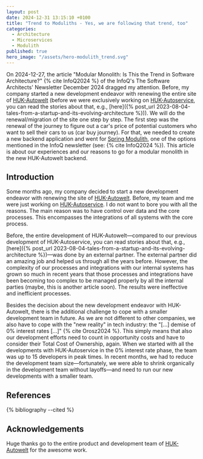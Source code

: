 ```yaml
---
layout: post
date: 2024-12-31 13:15:10 +0100
title: "Trend to Moduliths - Yes, we are following that trend, too"
categories:
  - Architecture
  - Microservices
  - Modulith
published: true
hero_image: "/assets/hero-modulith_trend.svg"
---
```

On 2024-12-27, the article "Modular Monolith: Is This the Trend in Software Architecture?" {% cite InfoQ2024 %} of the InfoQ's The Software Architects' Newsletter December 2024 dragged my attention.
Before, my company started a new development endeavor with renewing the entire site of [HUK-Autowelt](https://www.huk-autowelt.de) (before we were exclusively working on [HUK-Autoservice](https://www.huk-autoservice.de), you can read the stories about that, e.g., [here]({% post_url 2023-08-04-tales-from-a-startup-and-its-evolving-architecture %})).
We will do the renewal/migration of the site one step by step.
The first step was the renewal of the journey to figure out a car's price of potential customers who want to sell their cars to us (car buy journey).
For that, we needed to create a new backend application and went for [Spring Modulith](https://spring.io/projects/spring-modulith), one of the options mentioned in the InfoQ newsletter (see: {% cite InfoQ2024 %}).
This article is about our experiences and our reasons to go for a modular monolith in the new HUK-Autowelt backend.

## Introduction

Some months ago, my company decided to start a new development endeavor with renewing the site of [HUK-Autowelt](https://www.huk-autowelt.de).
Before, my team and me were just working on [HUK-Autoservice](https://www.huk-autoservice.de).
I do not want to bore you with all the reasons.
The main reason was to have control over data and the core processes.
This encompasses the integrations of all systems with the core process.

Before, the entire development of HUK-Autowelt—compared to our previous development of HUK-Autoservice, you can read stories about that, e.g., [here]({% post_url 2023-08-04-tales-from-a-startup-and-its-evolving-architecture %})—was done by an external partner.
The external partner did an amazing job and helped us through all the years before.
However, the complexity of our processes and integrations with our internal systems has grown so much in recent years that those processes and integrations have been becoming too complex to be managed properly by all the internal parties (maybe, this is another article soon).
The results were ineffective and inefficient processes.

Besides the decision about the new development endeavor with HUK-Autowelt, there is the additional challenge to cope with a smaller development team in future.
As we are not different to other companies, we also have to cope with the "new reality" in tech industry: the "[...] demise of 0% interest rates [...]" {% cite Orosz2024 %}.
This simply means that also our development efforts need to count in opportunity costs and have to consider their Total Cost of Ownership, again.
When we started with all the developments with HUK-Autoservice in the 0% interest rate phase, the team was up to 15 developers in peak times.
In recent months, we had to reduce the development team size—fortunately, we were able to shrink organically in the development team without layoffs—and need to run our new developments with a smaller team.

## References

{% bibliography --cited %}

## Acknowledgements

Huge thanks go to the entire product and development team of [HUK-Autowelt](https://www.huk-autowelt.de) for the awesome work.